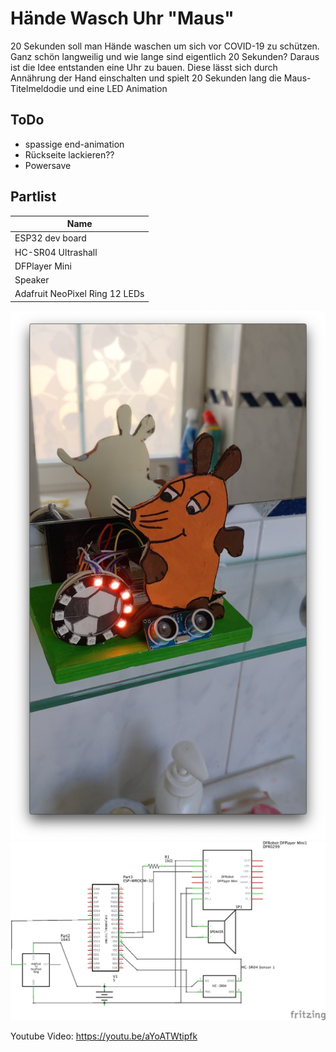 # Hände Wasch Uhr "Maus" 

20 Sekunden soll man Hände waschen um sich vor COVID-19 zu schützen. Ganz schön langweilig und wie lange sind eigentlich 20 Sekunden?
Daraus ist die Idee entstanden eine Uhr zu bauen. Diese lässt sich durch Annährung der Hand einschalten und spielt 20 Sekunden lang die Maus-Titelmeldodie und eine LED Animation

ToDo
----
 * spassige end-animation
 * Rückseite lackieren??
 * Powersave

Partlist
--------
| Name             |
|------------------|
| ESP32 dev board  | 
| HC-SR04 Ultrashall|  
| DFPlayer Mini|  
| Speaker|
| Adafruit NeoPixel Ring 12 LEDs|  

![](img/demo.png)
![](img/schematic.png)

Youtube Video: https://youtu.be/aYoATWtipfk
